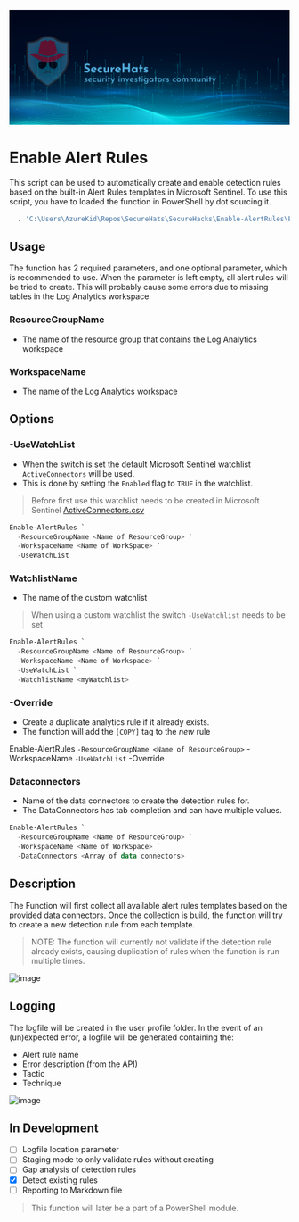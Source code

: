 ![logo](https://github.com/SecureHats/Sentinel-playground/blob/main/media/sh-banners.png)

# Enable Alert Rules

This script can be used to automatically create and enable detection rules based on the built-in Alert Rules templates in Microsoft Sentinel.
To use this script, you have to loaded the function in PowerShell by dot sourcing it. 

```powershell
  . 'C:\Users\AzureKid\Repos\SecureHats\SecureHacks\Enable-AlertRules\Enable-AlertRules.ps1'
```

## Usage

The function has 2 required parameters, and one optional parameter, which is recommended to use.
When the <dataconnectors> parameter is left empty, all alert rules will be tried to create.
This will probably cause some errors due to missing tables in the Log Analytics workspace

### ResourceGroupName
- The name of the resource group that contains the Log Analytics workspace

### WorkspaceName
- The name of the Log Analytics workspace

## Options

### -UseWatchList
- When the switch is set the default Microsoft Sentinel watchlist ```ActiveConnectors``` will be used.
- This is done by setting the ```Enabled``` flag to ```TRUE``` in the watchlist.
> Before first use this watchlist needs to be created in Microsoft Sentinel [ActiveConnectors.csv](https://raw.githubusercontent.com/SecureHats/SecureHacks/main/scripts/Azure/Sentinel/Enable-AlertRules/dataconnectors.csv)

```powershell
Enable-AlertRules `
  -ResourceGroupName <Name of ResourceGroup> `
  -WorkspaceName <Name of WorkSpace> `
  -UseWatchList
```
  
### WatchlistName
- The name of the custom watchlist
> When using a custom watchlist the switch ```-UseWatchlist``` needs to be set 

```powershell
Enable-AlertRules `
  -ResourceGroupName <Name of ResourceGroup> `
  -WorkspaceName <Name of Workspace> `
  -UseWatchList `
  -WatchlistName <myWatchlist>
```

### -Override
- Create a duplicate analytics rule if it already exists.
- The function will add the ```[COPY]``` tag to the *new* rule

Enable-AlertRules `
  -ResourceGroupName <Name of ResourceGroup> `
  -WorkspaceName <Name of Workspace> `
  -UseWatchList `
  -Override
  
### Dataconnectors
- Name of the data connectors to create the detection rules for.
- The DataConnectors has tab completion and can have multiple values.

```powershell
Enable-AlertRules `
  -ResourceGroupName <Name of ResourceGroup> `
  -WorkspaceName <Name of WorkSpace> `
  -DataConnectors <Array of data connectors>
```
  
  

  
## Description
  
The Function will first collect all available alert rules templates based on the provided data connectors.
Once the collection is build, the function will try to create a new detection rule from each template.

> NOTE: The function will currently not validate if the detection rule already exists, causing duplication of rules when the function is run multiple times.
 
![image](https://user-images.githubusercontent.com/40334679/149479582-6abecccb-28e9-42a8-aa9f-dc851b1d59bf.png)
  
 ## Logging
 The logfile will be created in the user profile folder.
 In the event of an (un)expected error, a logfile will be generated containing the:
 - Alert rule name
 - Error description (from the API)
 - Tactic
 - Technique
  
  ![image](https://user-images.githubusercontent.com/40334679/149480053-670e2dde-3607-4329-937a-adcc71026787.png)
  
## In Development
  
  - [ ] Logfile location parameter
  - [ ] Staging mode to only validate rules without creating
  - [ ] Gap analysis of detection rules
  - [x] Detect existing rules
  - [ ] Reporting to Markdown file

 > This function will later be a part of a PowerShell module.
